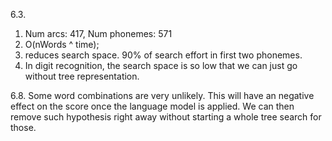 6.3.
  1. Num arcs: 417, Num phonemes: 571
  2. O(nWords ^ time);
  3. reduces search space. 90% of search effort in first two phonemes.
  4. In digit recognition, the search space is so low that we can just go
     without tree representation.

6.8.
  Some word combinations are very unlikely. This will have an negative effect
  on the score once the language model is applied. We can then remove such
  hypothesis right away without starting a whole tree search for those.
